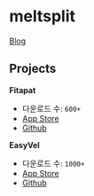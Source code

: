 # meltsplit
[Blog](https://velog.io/@melt)

## Projects
**Fitapat** 
- 다운로드 수: `600+`
- [App Store](https://apps.apple.com/kr/app/zooc/id1669547675)
- [Github](https://github.com/meltsplit/Fitapat-iOS)

**EasyVel** 
- 다운로드 수: `1000+`
- [App Store](https://apps.apple.com/kr/app/%EC%9D%B4%EC%A7%80%EB%B2%A8-easyvel/id6448953485)
- [Github](https://github.com/SSUDevelog/EasyVel-iOS)
